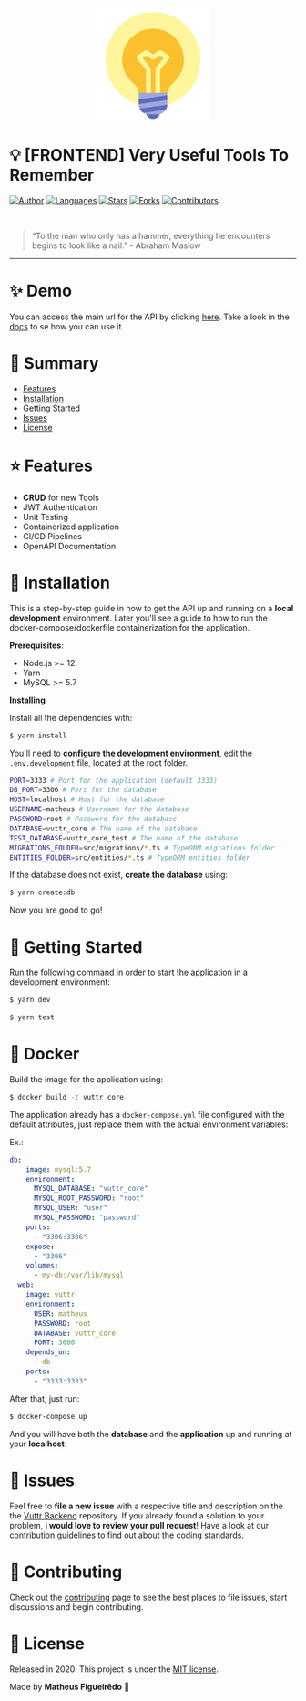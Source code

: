 <p align="center">
   <img src="assets/logo.png" width="200"/>
</p>

# :bulb: [FRONTEND] Very Useful Tools To Remember

[![Author](https://img.shields.io/badge/author-matheussousaf-fff000?style=flat-square)](https://github.com/matheussousaf)
[![Languages](https://img.shields.io/github/languages/count/matheussousaf/vuttr_backend?color=%23fff000&style=flat-square)](#)
[![Stars](https://img.shields.io/github/stars/matheussousaf/vuttr_backend?color=fff000&style=flat-square)](https://github.com/matheussousaf/vuttr_backend/stargazers)
[![Forks](https://img.shields.io/github/forks/matheussousaf/vuttr_backend?color=%23fff000&style=flat-square)](https://github.com/matheussousaf/vuttr_backend/network/members)
[![Contributors](https://img.shields.io/github/contributors/matheussousaf/vuttr_backend?color=fff000&style=flat-square)](https://github.com/matheussousaf/vuttr_backend/graphs/contributors)

<br />

> “To the man who only has a hammer, everything he encounters begins to look like a nail.” - Abraham Maslow

---

# :sparkles: Demo

You can access the main url for the API by clicking [here](https://vuttr-core.herokuapp.com/). Take a look in the [docs](https://vuttr-core.herokuapp.com/docs) to se how you can use it.

# :pushpin: Summary

- [Features](#rocket-features)
- [Installation](#construction_worker-installation)
- [Getting Started](#runner-getting-started)
- [Issues](#bug-issues)
- [License](#closed_book-license)

# :star: Features

- **CRUD** for new Tools
- JWT Authentication
- Unit Testing
- Containerized application
- CI/CD Pipelines
- OpenAPI Documentation

# :construction_worker: Installation

This is a step-by-step guide in how to get the API up and running on a **local development** environment. Later you'll see a guide to how to run the docker-compose/dockerfile containerization for the application.

**Prerequisites**:

- Node.js >= 12
- Yarn
- MySQL >= 5.7

**Installing**

Install all the dependencies with:

```sh
$ yarn install
```

You'll need to **configure the development environment**, edit the `.env.development` file, located at the root folder.

```sh
PORT=3333 # Port for the application (default 3333)
DB_PORT=3306 # Port for the database
HOST=localhost # Host for the database
USERNAME=matheus # Username for the database
PASSWORD=root # Password for the database
DATABASE=vuttr_core # The name of the database
TEST_DATABASE=vuttr_core_test # The name of the database
MIGRATIONS_FOLDER=src/migrations/*.ts # TypeORM migrations folder
ENTITIES_FOLDER=src/entities/*.ts # TypeORM entities folder
```

If the database does not exist, **create the database** using:

```sh
$ yarn create:db
```

Now you are good to go!

# :rocket: Getting Started

Run the following command in order to start the application in a development environment:

```sh
$ yarn dev
```

```sh
$ yarn test
```

# :whale: Docker

Build the image for the application using:

```sh
$ docker build -t vuttr_core
```


The application already has a `docker-compose.yml` file configured with the default attributes, just replace them with the actual environment variables:

Ex.:

```yaml
db:
    image: mysql:5.7
    environment:
      MYSQL_DATABASE: "vuttr_core"
      MYSQL_ROOT_PASSWORD: "root"
      MYSQL_USER: "user"
      MYSQL_PASSWORD: "password"
    ports:
      - "3306:3306"
    expose:
      - "3306"
    volumes:
      - my-db:/var/lib/mysql
  web:
    image: vuttr
    environment:
      USER: matheus
      PASSWORD: root
      DATABASE: vuttr_core
      PORT: 3000
    depends_on:
      - db
    ports:
      - "3333:3333"
```
After that, just run:

```sh
$ docker-compose up
```
And you will have both the **database** and the **application** up and running at your **localhost**.

# :bug: Issues

Feel free to **file a new issue** with a respective title and description on the the [Vuttr Backend](https://github.com/matheussousaf/vuttr_backend/issues) repository. If you already found a solution to your problem, **i would love to review your pull request**! Have a look at our [contribution guidelines](https://github.com/matheussousaf/vuttr_backend/blob/master/CONTRIBUTING.md) to find out about the coding standards.

# :tada: Contributing

Check out the [contributing](https://github.com/matheussousaf/vuttr_backend/blob/master/CONTRIBUTING.md) page to see the best places to file issues, start discussions and begin contributing.

# :closed_book: License

Released in 2020.
This project is under the [MIT license](https://github.com/matheussousaf/vuttr_backend/blob/master/LICENSE).

Made by **Matheus Figueirêdo** :metal:
